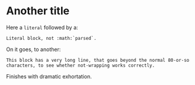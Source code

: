 # Another title

Here a `literal` followed by a:

```
Literal block, not :math:`parsed`.
```

On it goes, to another:

```
This block has a very long line, that goes beyond the normal 80-or-so characters, to see whether not-wrapping works correctly.
```

Finishes with dramatic exhortation.
